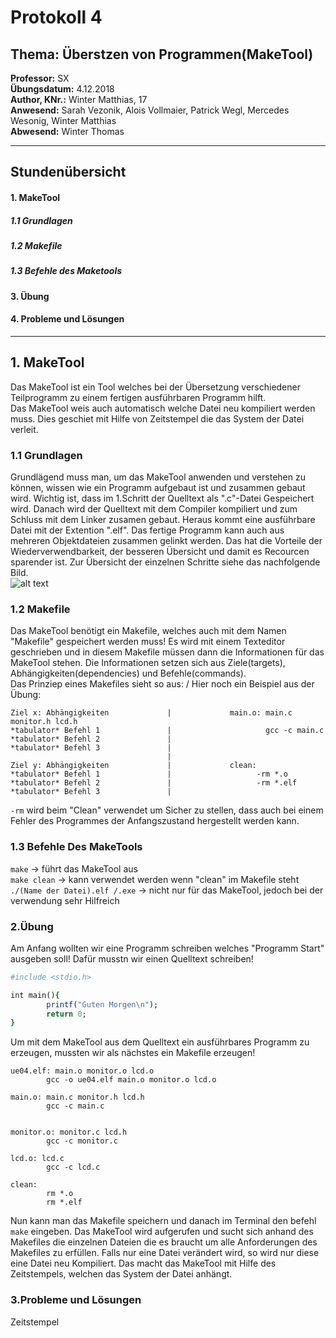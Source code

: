 # Protokoll 4
## Thema: Überstzen von Programmen(MakeTool)
**Professor:** SX  
**Übungsdatum:** 4.12.2018  
**Author, KNr.:** Winter Matthias, 17  
**Anwesend:** Sarah Vezonik, Alois Vollmaier, Patrick Wegl, Mercedes Wesonig, Winter Matthias  
**Abwesend:** Winter Thomas    
  
  
---

## Stundenübersicht
#### 1. MakeTool
##### 1.1 Grundlagen
##### 1.2 Makefile
##### 1.3 Befehle des Maketools
#### 3. Übung
#### 4. Probleme und Lösungen

--- 

## 1. MakeTool  
Das MakeTool ist ein Tool welches bei der Übersetzung verschiedener Teilprogramm zu einem fertigen ausführbaren Programm hilft.  
Das MakeTool weis auch automatisch welche Datei neu kompiliert werden muss. Dies geschiet mit Hilfe von Zeitstempel die das System der Datei verleit.
### 1.1 Grundlagen  
Grundlägend muss man, um das MakeTool anwenden und verstehen zu können, wissen wie ein Programm aufgebaut ist und zusammen gebaut wird.
Wichtig ist, dass im 1.Schritt der Quelltext als ".c"-Datei Gespeichert wird. Danach wird der Quelltext mit dem Compiler kompiliert und zum Schluss mit dem Linker zusamen gebaut. Heraus kommt eine ausführbare Datei mit der Extention ".elf". Das fertige Programm kann auch  aus mehreren Objektdateien zusammen gelinkt werden. Das hat die Vorteile der Wiederverwendbarkeit, der besseren Übersicht und damit es Recourcen sparender ist. Zur Übersicht der einzelnen Schritte siehe das nachfolgende Bild.  
![alt text](http://new.c-howto.de/wp-content/uploads/2017/04/Makefiles.gif)     

### 1.2 Makefile
Das MakeTool benötigt ein Makefile, welches auch mit dem Namen "Makefile" gespeichert werden muss! Es wird mit einem Texteditor geschrieben und in diesem Makefile müssen dann die Informationen für das MakeTool stehen. Die Informationen setzen sich aus Ziele(targets), Abhängigkeiten(dependencies) und Befehle(commands).  
Das Prinziep eines Makefiles sieht so aus:  /  Hier noch ein Beispiel aus der Übung:
```
Ziel x: Abhängigkeiten             |             main.o: main.c monitor.h lcd.h
*tabulator* Befehl 1               |                     gcc -c main.c
*tabulator* Befehl 2               |
*tabulator* Befehl 3               |
                                   |
Ziel y: Abhängigkeiten             |             clean: 
*tabulator* Befehl 1               |                   -rm *.o
*tabulator* Befehl 2               |                   -rm *.elf
*tabulator* Befehl 3               |
``` 
```-rm``` wird beim "Clean" verwendet um Sicher zu stellen, dass auch bei einem Fehler des Programmes der Anfangszustand hergestellt werden kann.
### 1.3 Befehle Des MakeTools
```make``` -> führt das MakeTool aus  
```make clean``` -> kann verwendet werden wenn "clean" im Makefile steht  
```./(Name der Datei).elf /.exe``` -> nicht nur für das MakeTool, jedoch bei der verwendung sehr Hilfreich  

### 2.Übung  
Am Anfang wollten wir eine Programm schreiben welches "Programm Start" ausgeben soll! Dafür musstn wir einen Quelltext schreiben!
```ruby
#include <stdio.h>

int main(){
        printf("Guten Morgen\n");
        return 0;
}  
```
Um mit dem MakeTool aus dem Quelltext ein ausführbares Programm zu erzeugen, mussten wir als nächstes ein Makefile erzeugen!
```
ue04.elf: main.o monitor.o lcd.o
        gcc -o ue04.elf main.o monitor.o lcd.o  

main.o: main.c monitor.h lcd.h
        gcc -c main.c
        
        
monitor.o: monitor.c lcd.h
        gcc -c monitor.c
        
lcd.o: lcd.c
        gcc -c lcd.c
        
clean: 
        rm *.o
        rm *.elf
```

Nun kann man das Makefile speichern und danach im Terminal den befehl ```make``` eingeben. Das MakeTool wird aufgerufen und sucht sich anhand des Makefiles die einzelnen Dateien die es braucht um alle Anforderungen des Makefiles zu erfüllen. Falls nur eine Datei verändert wird, so wird nur diese eine Datei neu Kompiliert. Das macht das MakeTool mit Hilfe des Zeitstempels, welchen das System der Datei anhängt.
### 3.Probleme und Lösungen
Zeitstempel

